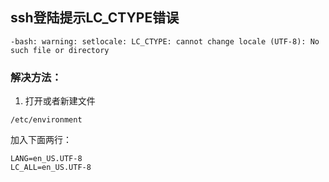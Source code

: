 ## ssh登陆提示LC_CTYPE错误

```shell
-bash: warning: setlocale: LC_CTYPE: cannot change locale (UTF-8): No such file or directory
```

### 解决方法：

1. 打开或者新建文件

```
/etc/environment
```

加入下面两行：

```shell
LANG=en_US.UTF-8
LC_ALL=en_US.UTF-8
```

